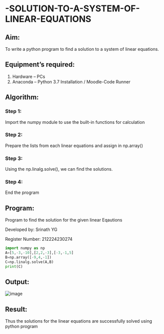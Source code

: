# -SOLUTION-TO-A-SYSTEM-OF-LINEAR-EQUATIONS
## Aim:
To write a python program to find a solution to a system of linear equations.
## Equipment’s required:
1. 	Hardware – PCs
2. 	Anaconda – Python 3.7 Installation / Moodle-Code Runner
## Algorithm:
### Step 1: 
Import the numpy module to use the built-in functions for calculation
### Step 2: 
Prepare the lists from each linear equations and assign in np.array()
### Step 3: 
Using the np.linalg.solve(), we can find the solutions.
### Step 4: 
End the program
## Program:
Program to find the solution for the given linear Eqautions

Developed by: Srinath YG

Register Number: 212224230274
```python
import numpy as np
A=[5,-3,-10],[2,2,-3],[-3,-1,5]
B=np.array([-9,4,-1])
C=np.linalg.solve(A,B)
print(C)
```
## Output:
![image](https://github.com/user-attachments/assets/2d1b2a0c-c7a2-4c46-ae4f-c3e37f2a77ed)


## Result: 
Thus the solutions for the linear equations are successfully solved using python program

